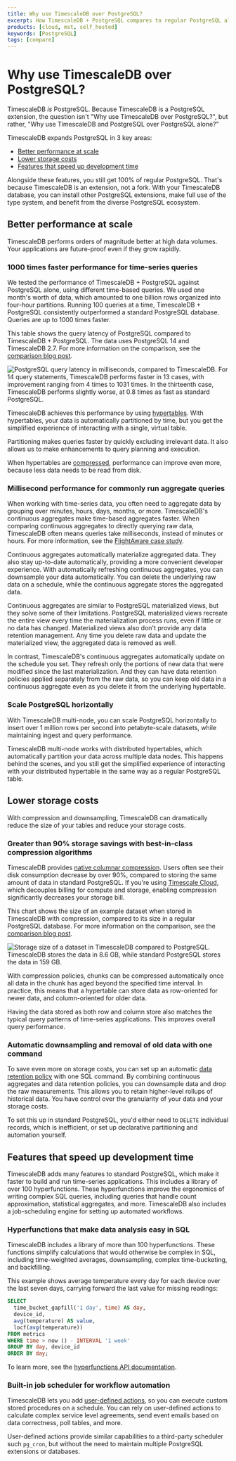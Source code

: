 ```yaml
---
title: Why use TimescaleDB over PostgreSQL?
excerpt: How TimescaleDB + PostgreSQL compares to regular PostgreSQL alone
products: [cloud, mst, self_hosted]
keywords: [PostgreSQL]
tags: [compare]
---
```


# Why use TimescaleDB over PostgreSQL?

TimescaleDB _is_ PostgreSQL. Because TimescaleDB is a PostgreSQL extension, the
question isn't "Why use TimescaleDB over PostgreSQL?", but rather, "Why use
TimescaleDB and PostgreSQL over PostgreSQL alone?"

TimescaleDB expands PostgreSQL in 3 key areas:

*   [Better performance at scale][better-performance]
*   [Lower storage costs][lower-cost]
*   [Features that speed up development time][dev-features]

Alongside these features, you still get 100% of regular PostgreSQL. That's
because TimescaleDB is an extension, not a fork. With your TimescaleDB database,
you can install other PostgreSQL extensions, make full use of the type system,
and benefit from the diverse PostgreSQL ecosystem.

## Better performance at scale

TimescaleDB performs orders of magnitude better at high data volumes. Your
applications are future-proof even if they grow rapidly.

### 1000 times faster performance for time-series queries

We tested the performance of TimescaleDB + PostgreSQL against PostgreSQL alone,
using different time-based queries. We used one month's worth of data, which
amounted to one billion rows organized into four-hour partitions. Running 100
queries at a time, TimescaleDB + PostgreSQL consistently outperformed a standard
PostgreSQL database. Queries are up to 1000&nbsp;times faster.

This table shows the query latency of PostgreSQL compared to TimescaleDB +
PostgreSQL. The data uses PostgreSQL 14 and TimescaleDB 2.7. For more
information on the comparison, see the [comparison blog
post][blog-postgresql-vs-timescaledb].

<img class="main-content__illustration"
src="https://www.timescale.com/blog/content/images/2022/09/Query-latency-deep-dive--1--1.png"
alt="PostgreSQL query latency in milliseconds, compared to TimescaleDB. For 14
query statements, TimescaleDB performs faster in 13 cases, with improvement
ranging from 4 times to 1031 times. In the thirteenth case, TimescaleDB performs
slightly worse, at 0.8 times as fast as standard PostgreSQL." />

TimescaleDB achieves this performance by using [hypertables][hypertables]. With
hypertables, your data is automatically partitioned by time, but you get the
simplified experience of interacting with a single, virtual table.

Partitioning makes queries faster by quickly excluding irrelevant data. It also
allows us to make enhancements to query planning and execution.

When hypertables are [compressed][compression], performance can improve even
more, because less data needs to be read from disk.

### Millisecond performance for commonly run aggregate queries

When working with time-series data, you often need to aggregate data by grouping
over minutes, hours, days, months, or more. TimescaleDB's continuous aggregates
make time-based aggregates faster. When comparing continuous aggregates to
directly querying raw data, TimescaleDB often means queries take
milliseconds, instead of minutes or hours. For more information, see the
[FlightAware case study][flightaware].

Continuous aggregates automatically materialize aggregated data. They also stay
up-to-date automatically, providing a more convenient developer experience. With
automatically refreshing continuous aggregates, you can downsample your data
automatically. You can delete the underlying raw data on a schedule, while the
continuous aggregate stores the aggregated data.

Continuous aggregates are similar to PostgreSQL materialized views, but they
solve some of their limitations. PostgreSQL materialized views
recreate the entire view every time the materialization process runs, even if
little or no data has changed. Materialized views also don't provide any data
retention management. Any time you delete raw data and update the materialized
view, the aggregated data is removed as well.

In contrast, TimescaleDB's continuous aggregates automatically update on the
schedule you set. They refresh only the portions of new data that were modified
since the last materialization. And they can have data retention policies
applied separately from the raw data, so you can keep old data in a continuous
aggregate even as you delete it from the underlying hypertable.

### Scale PostgreSQL horizontally

With TimescaleDB multi-node, you can scale PostgreSQL horizontally to insert
over 1 million rows per second into petabyte-scale datasets, while maintaining
ingest and query performance.

TimescaleDB multi-node works with distributed hypertables, which automatically
partition your data across multiple data nodes. This happens behind the scenes,
and you still get the simplified experience of interacting with your distributed
hypertable in the same way as a regular PostgreSQL table.

## Lower storage costs

With compression and downsampling, TimescaleDB can dramatically reduce the size
of your tables and reduce your storage costs.

### Greater than 90% storage savings with best-in-class compression algorithms

TimescaleDB provides [native columnar compression][compression]. Users often see
their disk consumption decrease by over 90%, compared to storing the same amount
of data in standard PostgreSQL. If you're using [Timescale Cloud][cloud], which
decouples billing for compute and storage, enabling compression significantly
decreases your storage bill.

This chart shows the size of an example dataset when stored in TimescaleDB with
compression, compared to its size in a regular PostgreSQL database. For more
information on the comparison, see the [comparison blog
post][blog-postgresql-vs-timescaledb].

<img class="main-content__illustration"
src="https://www.timescale.com/blog/content/images/2022/09/image-5.png"
alt="Storage size of a dataset in TimescaleDB compared to PostgreSQL.
TimescaleDB stores the data in 8.6 GB, while standard PostgreSQL stores the data
in 159 GB." />

With compression policies, chunks can be compressed automatically once all data
in the chunk has aged beyond the specified time interval. In practice, this
means that a hypertable can store data as row-oriented for newer data, and
column-oriented for older data.

Having the data stored as both row and column store also matches the typical
query patterns of time-series applications. This improves overall query
performance.

### Automatic downsampling and removal of old data with one command

To save even more on storage costs, you can set up an automatic [data retention
policy][retention] with one SQL command. By combining continuous aggregates and
data retention policies, you can downsample data and drop the raw measurements.
This allows you to retain higher-level rollups of historical data. You have
control over the granularity of your data and your storage costs.

To set this up in standard PostgreSQL, you'd either need to `DELETE` individual
records, which is inefficient, or set up declarative partitioning and automation
yourself.

## Features that speed up development time

TimescaleDB adds many features to standard PostgreSQL, which make it faster to
build and run time-series applications. This includes a library of over 100
hyperfunctions. These hyperfunctions improve the ergonomics of writing complex
SQL queries, including queries that handle count approximation, statistical
aggregates, and more. TimescaleDB also includes a job-scheduling engine for
setting up automated workflows.

### Hyperfunctions that make data analysis easy in SQL

TimescaleDB includes a library of more than 100 hyperfunctions. These functions
simplify calculations that would otherwise be complex in SQL, including
time-weighted averages, downsampling, complex time-bucketing, and backfilling.

This example shows average temperature every day for each device over the
last seven days, carrying forward the last value for missing readings:

```sql
SELECT
  time_bucket_gapfill('1 day', time) AS day,
  device_id,
  avg(temperature) AS value,
  locf(avg(temperature))
FROM metrics
WHERE time > now () - INTERVAL '1 week'
GROUP BY day, device_id
ORDER BY day;
```

To learn more, see the [hyperfunctions API documentation][hyperfunctions].

### Built-in job scheduler for workflow automation

TimescaleDB lets you add [user-defined actions][user-defined-actions], so you
can execute custom stored procedures on a schedule. You can rely on
user-defined actions to calculate complex service level agreements, send event
emails based on data correctness, poll tables, and more.

User-defined actions provide similar capabilities to a third-party scheduler
such `pg_cron`, but without the need to maintain multiple PostgreSQL extensions
or databases.

[better-performance]: #better-performance-at-scale
[blog-postgresql-vs-timescaledb]: https://www.timescale.com/blog/postgresql-timescaledb-1000x-faster-queries-90-data-compression-and-much-more/
[cloud]: /cloud/latest/
[compression]: /timescaledb/:currentVersion:/overview/core-concepts/compression/
[dev-features]: #features-that-speed-up-development-time
[flightaware]: https://www.timescale.com/blog/how-flightaware-fuels-flight-prediction-models-with-timescaledb-and-grafana/
[hyperfunctions]: /api/:currentVersion:/hyperfunctions/
[hypertables]: /timescaledb/:currentVersion:/how-to-guides/hypertables/about-hypertables/
[lower-cost]: #lower-storage-costs
[retention]: /timescaledb/:currentVersion:/how-to-guides/data-retention/about-data-retention/
[user-defined-actions]: /timescaledb/:currentVersion:/how-to-guides/user-defined-actions/
